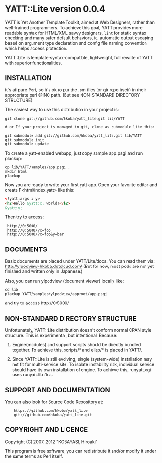YATT::Lite version 0.0.4
==================

YATT is Yet Another Template Toolkit, aimed at Web Designers, rather than
well-trained programmers. To achieve this goal, YATT provides more
readable syntax for HTML/XML savvy designers, ``lint`` for static syntax
checking and many safer default behaviors, ie. automatic output escaping
based on argument type declaration and config file naming convention
which helps access protection.

YATT::Lite is template-syntax-compatible, lightweight, full rewrite of
YATT with superior functionalities.

INSTALLATION
--------------------

It's all pure Perl, so it's ok to put the .pm files (or git repo itself)
in their appropriate perl @INC path.
(But see NON-STANDARD DIRECTORY STRUCTURE)

The easiest way to use this distribution in your project is:

    git clone git://github.com/hkoba/yatt_lite.git lib/YATT

    # or If your project is managed in git, clone as submodule like this:

    git submodule add git://github.com/hkoba/yatt_lite.git lib/YATT
    git submodule init
    git submodule update

To create a yatt-enabled webapp, just copy sample app.psgi and run plackup:

    cp lib/YATT/samples/app.psgi .
    mkdir html
    plackup

Now you are ready to write your first yatt app.
Open your favorite editor and create F<html/index.yatt> like this:

```html
<!yatt:args x y>
<h2>Hello &yatt:x; world!</h2>
&yatt:y;
```


Then try to access:
  
     http://0:5000/
     http://0:5000/?x=foo
     http://0:5000/?x=foo&y=bar


DOCUMENTS
----------

Basic documents are placed under YATT/Lite/docs. You can read them via:
http://ylpodview-hkoba.dotcloud.com/
(But for now, most pods are not yet finished and written only in Japanese.)

Also, you can run ylpodview (document viewer) locally like:

    cd lib
    plackup YATT/samples/ylpodview/approot/app.psgi

and try to access http://0:5000/

NON-STANDARD DIRECTORY STRUCTURE
--------------------

Unfortunately, YATT::Lite distribution doesn't conform
normal CPAN style structure. This is experimental,
but intentional. Because:

1. Engine(modules) and support scripts should be directly bundled together.
   To achieve this, scripts/* and elisp/* is placed in YATT/.

2. Since YATT::Lite is still evolving, single (system-wide) installation
   may not fit for multi-service site. To isolate instability risk,
   individual service should have its own installation of engine.
   To achieve this, runyatt.cgi uses runyatt.lib first.

SUPPORT AND DOCUMENTATION
--------------------

You can also look for Source Code Repository at:

        https://github.com/hkoba/yatt_lite
        git://github.com/hkoba/yatt_lite.git


COPYRIGHT AND LICENCE
--------------------

Copyright (C) 2007..2012 "KOBAYASI, Hiroaki"

This program is free software; you can redistribute it and/or modify it
under the same terms as Perl itself.
